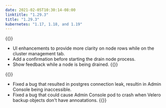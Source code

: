 ```yaml
---
date: 2021-02-05T10:30:14-08:00
linktitle: "1.29.3"
title: "1.29.3"
kubernetes: "1.17, 1.18, and 1.19"
---
```


{{<changes>}}
* UI enhancements to provide more clarity on node rows while on the cluster management tab.
* Add a confirmation before starting the drain node process.
* Show feedback while a node is being drained.
{{</changes>}}

{{<fixes>}}
* Fixed a bug that resulted in postgres connection leak, resultin in Admin Console being inaccessible.
* Fixed a bug that could cause Admin Console pod to crash when Velero backup objects don't have annoatations.
{{</fixes>}}
